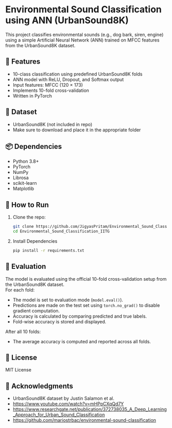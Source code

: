 # Environmental Sound Classification using ANN (UrbanSound8K)

This project classifies environmental sounds (e.g., dog bark, siren, engine) using a simple Artificial Neural Network (ANN) trained on MFCC features from the UrbanSound8K dataset.

## 🔧 Features
- 10-class classification using predefined UrbanSound8K folds
- ANN model with ReLU, Dropout, and Softmax output
- Input features: MFCC (120 × 173)
- Implements 10-fold cross-validation
- Written in PyTorch

## 📁 Dataset
- UrbanSound8K (not included in repo)
- Make sure to download and place it in the appropriate folder

## 📦 Dependencies
- Python 3.8+
- PyTorch
- NumPy
- Librosa
- scikit-learn
- Matplotlib

## 🚀 How to Run

1. Clone the repo:
   ```bash
   git clone https://github.com/JigyasPritam/Environmental_Sound_Classification_IITG.git
   cd Environmental_Sound_Classification_IITG
2. Install Dependencies
     ```bash
    pip install -r requirements.txt

## 🧪 Evaluation

The model is evaluated using the official 10-fold cross-validation setup from the UrbanSound8K dataset.  
For each fold:
- The model is set to evaluation mode (`model.eval()`).
- Predictions are made on the test set using `torch.no_grad()` to disable gradient computation.
- Accuracy is calculated by comparing predicted and true labels.
- Fold-wise accuracy is stored and displayed.

After all 10 folds:
- The average accuracy is computed and reported across all folds.


## 📜 License

MIT License

## 🙏 Acknowledgments

- UrbanSound8K dataset by Justin Salamon et al.
- https://www.youtube.com/watch?v=mHPpCXqQd7Y
- https://www.researchgate.net/publication/372738035_A_Deep_Learning_Approach_for_Urban_Sound_Classification
- https://github.com/mariostrbac/environmental-sound-classification
